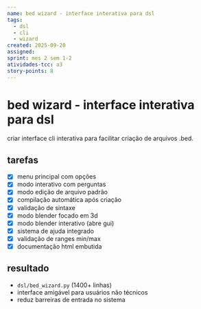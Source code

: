 ```yaml
---
name: bed wizard - interface interativa para dsl
tags:
  - dsl
  - cli
  - wizard
created: 2025-09-20
assigned: 
sprint: mes 2 sem 1-2
atividades-tcc: a3
story-points: 8
---
```


# bed wizard - interface interativa para dsl

criar interface cli interativa para facilitar criação de arquivos .bed.

## tarefas
- [x] menu principal com opções
- [x] modo interativo com perguntas
- [x] modo edição de arquivo padrão
- [x] compilação automática após criação
- [x] validação de sintaxe
- [x] modo blender focado em 3d
- [x] modo blender interativo (abre gui)
- [x] sistema de ajuda integrado
- [x] validação de ranges min/max
- [x] documentação html embutida

## resultado
- `dsl/bed_wizard.py` (1400+ linhas)
- interface amigável para usuários não técnicos
- reduz barreiras de entrada no sistema

